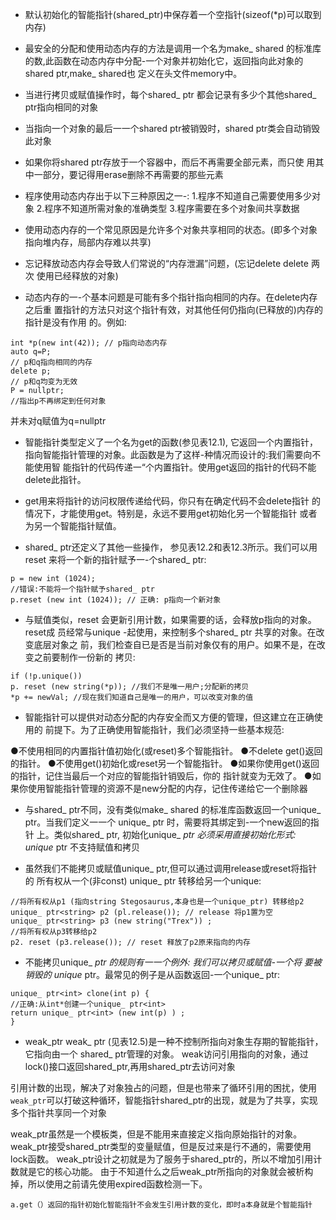

- 默认初始化的智能指针(shared_ptr)中保存着一个空指针(sizeof(*p)可以取到内存)

- 最安全的分配和使用动态内存的方法是调用一个名为make_ shared 的标准库的数,此函数在动态内存中分配-一个对象并初始化它，返回指向此对象的shared ptr,make_ shared也
定义在头文件memory中。


- 当进行拷贝或赋值操作时，每个shared_ ptr 都会记录有多少个其他shared_ ptr指向相同的对象

- 当指向一个对象的最后一一个shared ptr被销毁时，shared ptr类会自动销毁此对象

- 如果你将shared ptr存放于一个容器中，而后不再需要全部元素，而只使
用其中一部分，要记得用erase删除不再需要的那些元素

- 程序使用动态内存出于以下三种原因之一-:
1.程序不知道自己需要使用多少对象
2.程序不知道所需对象的准确类型
3.程序需要在多个对象间共享数据

- 使用动态内存的一个常见原因是允许多个对象共享相同的状态。(即多个对象指向堆内存，局部内存难以共享)


- 忘记释放动态内存会导致人们常说的“内存泄漏”问题，(忘记delete delete 两次  使用已经释放的对象)

- 动态内存的一-个基本问题是可能有多个指针指向相同的内存。在delete内存之后重
置指针的方法只对这个指针有效，对其他任何仍指向(已释放的)内存的指针是没有作用
的。例如:
```
int *p(new int(42)); // p指向动态内存
auto q=P;
// p和q指向相同的内存
delete p;
// p和q均变为无效
P = nullptr;
//指出p不再绑定到任何对象
```
并未对q赋值为q=nullptr 

- 智能指针类型定义了一个名为get的函数(参见表12.1), 它返回一个内置指针，
指向智能指针管理的对象。此函数是为了这样-种情况而设计的:我们需要向不能使用智
能指针的代码传递一“个内置指针。使用get返回的指针的代码不能delete此指针。

- get用来将指针的访问权限传递给代码，你只有在确定代码不会delete指针
的情况下，才能使用get。特别是，永远不要用get初始化另一个智能指针
或者为另一个智能指针赋值。


 - shared_ ptr还定义了其他一些操作， 参见表12.2和表12.3所示。我们可以用reset
来将一个新的指针赋予一-个shared_ ptr:
```
p = new int (1024);
//错误:不能将一个指针赋予shared_ ptr
p.reset (new int (1024)); // 正确: p指向一个新对象
```
- 与赋值类似，reset 会更新引用计数，如果需要的话，会释放p指向的对象。reset成
员经常与unique -起使用，来控制多个shared_ ptr 共享的对象。在改变底层对象之
前，我们检查自已是否是当前对象仅有的用户。如果不是，在改变之前要制作一份新的
拷贝:
```
if (!p.unique())
p. reset (new string(*p)); //我们不是唯一用户;分配新的拷贝
*p += newVal; //现在我们知道自己是唯一的用户，可以改变对象的值
```

- 智能指针可以提供对动态分配的内存安全而又方便的管理，但这建立在正确使用的
前提下。为了正确使用智能指针，我们必须坚持一些基本规范:

●不使用相同的内置指针值初始化(或reset)多个智能指针。
●不delete get()返回的指针。
●不使用get()初始化或reset另一个智能指针。
●如果你使用get()返回的指针，记住当最后一个对应的智能指针销毁后，你的
指针就变为无效了。
●如果你使用智能指针管理的资源不是new分配的内存，记住传递给它一个删除器

- 与shared_ ptr不同，没有类似make_ shared 的标准库函数返回一个unique_ ptr。当我们定义一一个 unique_ ptr 时，需要将其绑定到-一个new返回的指针
上。类似shared_ ptr, 初始化unique_ _ptr 必须采用直接初始化形式:
unique_ ptr 不支持赋值和拷贝


- 虽然我们不能拷贝或赋值unique_ ptr,但可以通过调用release或reset将指针的
所有权从一个(非const) unique_ ptr 转移给另一个unique:
```
//将所有权从p1 (指向string Stegosaurus,本身也是一个unique_ptr) 转移给p2    
unique_ ptr<string> p2 (pl.release()); // release 将p1置为空
unique_ ptr<string> p3 (new string("Trex")) ;
//将所有权从p3转移给p2
p2. reset (p3.release()); // reset 释放了p2原来指向的内存
```

- 不能拷贝unique_ _ptr 的规则有一一个例外: 我们可以拷贝或赋值-一个将 要被销毁的
unique_ ptr。最常见的例子是从函数返回-一个unique_ ptr:
```
unique_ ptr<int> clone(int p) {
//正确:从int*创建一个unique_ ptr<int>
return unique_ ptr<int> (new int(p) ) ;
}
```

- weak_ptr
weak_ ptr (见表12.5)是一种不控制所指向对象生存期的智能指针，它指向由一个
shared_ ptr管理的对象。
weak访问引用指向的对象，通过lock()接口返回shared_ptr,再用shared_ptr去访问对象

引用计数的出现，解决了对象独占的问题，但是也带来了循环引用的困扰，使用`weak_ptr`可以打破这种循环，智能指针shared_ptr的出现，就是为了共享，实现多个指针共享同一个对象

weak_ptr虽然是一个模板类，但是不能用来直接定义指向原始指针的对象。
weak_ptr接受shared_ptr类型的变量赋值，但是反过来是行不通的，需要使用lock函数。
weak_ptr设计之初就是为了服务于shared_ptr的，所以不增加引用计数就是它的核心功能。
由于不知道什么之后weak_ptr所指向的对象就会被析构掉，所以使用之前请先使用expired函数检测一下。


```
a.get（）返回的指针初始化智能指针不会发生引用计数的变化，即时a本身就是个智能指针
```












